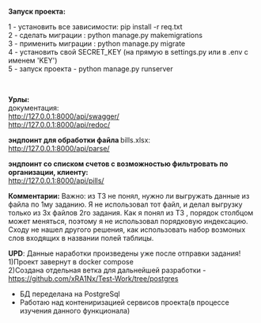 <b>Запуск проекта:</b>
<p>
1 - установить все зависимости: pip install -r req.txt <br>
2 - сделать миграции : python manage.py makemigrations <br>
3 - применить миграции : python manage.py migrate <br>
4 - установить свой SECRET_KEY (на прямую в settings.py или в .env c именем 'KEY') <br>
5 - запуск проекта - python manage.py runserver</p> <br>

<strong>Урлы:</strong><br>
  документация:<br>
    http://127.0.0.1:8000/api/swagger/<br>
    http://127.0.0.1:8000/api/redoc/<br>
    
  <b>эндпоинт для обработки файла </b>bills.xlsx:<br>
    http://127.0.0.1:8000/api/parse/<br>
  
  <b>эндпоинт со списком счетов с возможностью фильтровать по организации, клиенту:</b><br>
    http://127.0.0.1:8000/api/pills/<br>
    

<b>Комментарии:</b>
Важно: 
из ТЗ не понял, нужно ли выгружать данные из файла по 1му заданию. Я не использовал тот файл, и делал выгрузку только из 3х файлов 2го задания.
Как я понял из ТЗ , порядок столбцом может меняться, поэтому я не использовал порядковую индексацию. Сходу не нашел другого решения, как использовать набор возмоных слов входящих в названии полей таблицы.


<b>UPD</b>: Данные наработки произведены уже после отправки задания! <br>
1)Проект завернут в docker compose<br>
2)Создана отдельная ветка для дальнейшей разработки - https://github.com/xRA1Nx/Test-Work/tree/postgres<br>
<ul>
<li>БД переделана на PostgreSql</li>
<li>Работаю над контениризацией сервисов проекта(в процессе изучения данного функционала)</li>
</ul>
